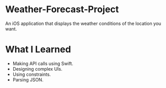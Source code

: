 # Weather-Forecast-Project

An iOS application that displays the weather conditions of the location you want.

# What I Learned

* Making API calls using Swift.
* Designing complex UIs.
* Using constraints.
* Parsing JSON.
